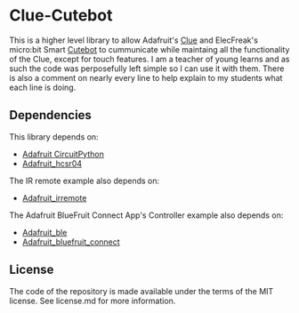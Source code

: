 # Clue-Cutebot
This is a higher level library to allow Adafruit's [Clue](https://www.adafruit.com/product/4500) and ElecFreak's micro:bit Smart [Cutebot](https://www.elecfreaks.com/micro-bit-smart-cutebot.html) to cummunicate while maintaing all the functionality of the Clue, except for touch features. I am a teacher of young learns and as such the code was perposefully left simple so I can use it with them. There is also a comment on nearly every line to help explain to my students what each line is doing.

## Dependencies
This library depends on:
* [Adafruit CircuitPython](https://github.com/adafruit/circuitpython)
* [Adafruit_hcsr04](https://github.com/adafruit/Adafruit_CircuitPython_HCSR04)

The IR remote example also depends on:
* [Adafruit_irremote](https://github.com/adafruit/Adafruit_CircuitPython_IRRemote)

The Adafruit BlueFruit Connect App's Controller example also depends on:
* [Adafruit_ble](https://github.com/adafruit/Adafruit_CircuitPython_BLE)
* [Adafruit_bluefruit_connect](https://github.com/adafruit/Adafruit_CircuitPython_BluefruitConnect)

## License
The code of the repository is made available under the terms of the MIT license. See license.md for more information.

